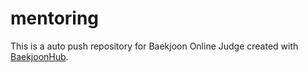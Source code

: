 # mentoring
This is a auto push repository for Baekjoon Online Judge created with [BaekjoonHub](https://github.com/BaekjoonHub/BaekjoonHub).
